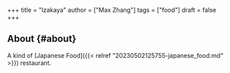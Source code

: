 +++
title = "Izakaya"
author = ["Max Zhang"]
tags = ["food"]
draft = false
+++

## About {#about}

A kind of [Japanese Food]({{< relref "20230502125755-japanese_food.md" >}}) restaurant.
